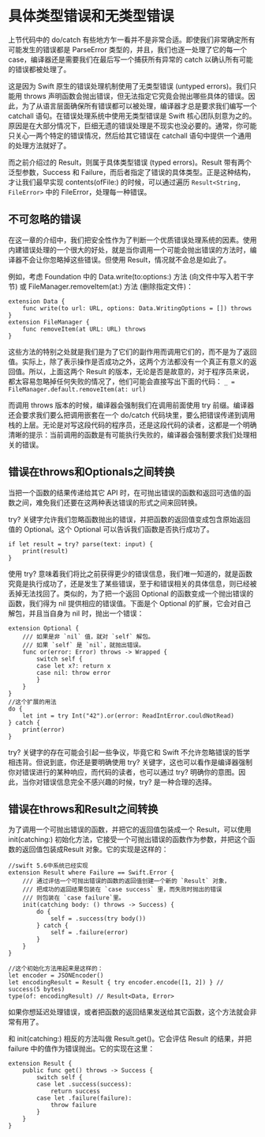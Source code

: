 # 具体类型错误和无类型错误

上节代码中的 do/catch 有些地方乍一看并不是非常合适。即使我们非常确定所有可能发生的错误都是 ParseError 类型的，并且，我们也逐一处理了它的每一个 case，编译器还是需要我们在最后写一个捕获所有异常的 catch 以确认所有可能的错误都被处理了。

这是因为 Swift 原生的错误处理机制使用了无类型错误 (untyped errors)。我们只能用 throws 声明函数会抛出错误，但无法指定它究竟会抛出哪些具体的错误。因此，为了从语言层面确保所有错误都可以被处理，编译器才总是要求我们编写一个 catchall 语句。在错误处理系统中使用无类型错误是 Swift 核心团队刻意为之的。原因是在大部分情况下，巨细无遗的错误处理是不现实也没必要的。通常，你可能只关心一两个特定的错误情况，然后给其它错误在 catchall 语句中提供一个通用的处理方法就好了。

而之前介绍过的 Result，则属于具体类型错误 (typed errors)。Result 带有两个泛型参数，Success 和 Failure，而后者指定了错误的具体类型。正是这种结构，才让我们最早实现 contents(ofFile:) 的时候，可以通过遍历 `Result<String, FileError>` 中的 FileError，处理每一种错误。


## 不可忽略的错误

在这一章的介绍中，我们把安全性作为了判断一个优质错误处理系统的因素。使用内建错误处理的一个很大的好处，就是当你调用一个可能会抛出错误的方法时，编译器不会让你忽略掉这些错误。但使用 Result，情况就不会总是如此了。

例如，考虑 Foundation 中的 Data.write(to:options:) 方法 (向文件中写入若干字节) 或 FileManager.removeItem(at:) 方法 (删除指定文件)：
```
extension Data {
	func write(to url: URL, options: Data.WritingOptions = []) throws
}
extension FileManager {
	func removeItem(at URL: URL) throws
}
```
这些方法的特别之处就是我们是为了它们的副作用而调用它们的，而不是为了返回值。实际上，除了表示操作是否成功之外，这两个方法都没有一个真正有意义的返回值。所以，上面这两个 Result 的版本，无论是否是故意的，对于程序员来说，都太容易忽略掉任何失败的情况了，他们可能会直接写出下面的代码：
`_ = FileManager.default.removeItem(at: url)`

而调用 throws 版本的时候，编译器会强制我们在调用前面使用 try 前缀。编译器还会要求我们要么把调用嵌套在一个 do/catch 代码块里，要么把错误传递到调用栈的上层。无论是对写这段代码的程序员，还是这段代码的读者，这都是一个明确清晰的提示：当前调用的函数是有可能执行失败的，编译器会强制要求我们处理相关的错误。


## 错误在throws和Optionals之间转换

当把一个函数的结果传递给其它 API 时，在可抛出错误的函数和返回可选值的函数之间，难免我们还要在这两种表达错误的形式之间来回转换。

try? 关键字允许我们忽略函数抛出的错误，并把函数的返回值变成包含原始返回值的 Optional。这个 Optional 可以告诉我们函数是否执行成功了。

```
if let result = try? parse(text: input) {
	print(result)
}
```
使用 try? 意味着我们将比之前获得更少的错误信息，我们唯一知道的，就是函数究竟是执行成功了，还是发生了某些错误，至于和错误相关的具体信息，则已经被丢掉无法找回了。类似的，为了把一个返回 Optional 的函数变成一个抛出错误的函数，我们得为 nil 提供相应的错误值。下面是个 Optional 的扩展，它会对自己解包，并且当自身为 nil 时，抛出一个错误：
```
extension Optional {
	/// 如果是非 `nil` 值，就对 `self` 解包。
	/// 如果 `self` 是 `nil`，就抛出错误。
	func or(error: Error) throws -> Wrapped {
		switch self {
		case let x?: return x
		case nil: throw error
		}
	}
}
//这个扩展的用法
do {
	let int = try Int("42").or(error: ReadIntError.couldNotRead)
} catch {
	print(error)
}
```
try? 关键字的存在可能会引起一些争议，毕竟它和 Swift 不允许忽略错误的哲学相违背。但说到底，你还是要明确使用 try? 关键字，这也可以看作是编译器强制你对错误进行的某种响应，而代码的读者，也可以通过 try? 明确你的意图。因此，当你对错误信息完全不感兴趣的时候，try? 是一种合理的选择。


## 错误在throws和Result之间转换

为了调用一个可抛出错误的函数，并把它的返回值包装成一个 Result，可以使用 init(catching:) 初始化方法，它接受一个可抛出错误的函数作为参数，并把这个函数的返回值包装成Result 对象。它的实现是这样的：

```
//swift 5.6中系统已经实现
extension Result where Failure == Swift.Error {
	/// 通过评估一个可抛出错误的函数的返回值创建一个新的 `Result` 对象，
	/// 把成功的返回结果包装在 `case success` 里，而失败时抛出的错误
	/// 则包装在 `case failure`里。
	init(catching body: () throws -> Success) {
		do {
			self = .success(try body())
		} catch {
			self = .failure(error)
		}
	}
}

//这个初始化方法用起来是这样的：
let encoder = JSONEncoder()
let encodingResult = Result { try encoder.encode([1, 2]) } // success(5 bytes)
type(of: encodingResult) // Result<Data, Error>
```
如果你想延迟处理错误，或者把函数的返回结果发送给其它函数，这个方法就会非常有用了。

和 init(catching:) 相反的方法叫做 Result.get()。它会评估 Result 的结果，并把 failure 中的值作为错误抛出。它的实现在这里：
```
extension Result {
	public func get() throws -> Success {
		switch self {
		case let .success(success):
			return success
		case let .failure(failure):
			throw failure
		}
	}
}
```
